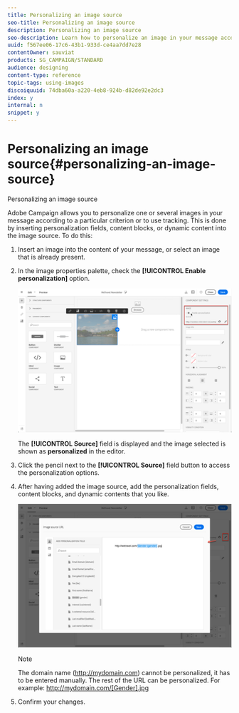 ```yaml
---
title: Personalizing an image source
seo-title: Personalizing an image source
description: Personalizing an image source
seo-description: Learn how to personalize an image in your message according to a particular criterion or to use tracking.
uuid: f567ee06-17c6-43b1-933d-ce4aa7dd7e28
contentOwner: sauviat
products: SG_CAMPAIGN/STANDARD
audience: designing
content-type: reference
topic-tags: using-images
discoiquuid: 74dba60a-a220-4eb8-924b-d82de92e2dc3
index: y
internal: n
snippet: y
---
```


# Personalizing an image source{#personalizing-an-image-source}

Personalizing an image source

Adobe Campaign allows you to personalize one or several images in your message according to a particular criterion or to use tracking. This is done by inserting personalization fields, content blocks, or dynamic content into the image source. To do this:

1. Insert an image into the content of your message, or select an image that is already present.
1. In the image properties palette, check the **[!UICONTROL Enable personalization]** option.

   ![](assets/des_personalize_images_1.png)

   The **[!UICONTROL Source]** field is displayed and the image selected is shown as **personalized** in the editor.

1. Click the pencil next to the **[!UICONTROL Source]** field button to access the personalization options.
1. After having added the image source, add the personalization fields, content blocks, and dynamic contents that you like.

   ![](assets/des_personalize_images_2.png)

   >[!NOTE]
   >
   >The domain name (http://mydomain.com) cannot be personalized, it has to be entered manually. The rest of the URL can be personalized. For example: http://mydomain.com/[Gender].jpg

1. Confirm your changes.

